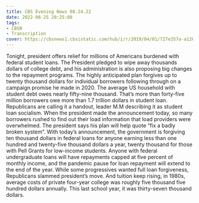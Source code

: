 ```yaml
---
title: CBS Evening News 08.24.22
date: 2022-08-25 20:25:08
tags:
- CBSN
- Transcription
cover: https://cbsnews1.cbsistatic.com/hub/i/r/2019/04/01/727e357a-a126-4138-a2c5-4d3222669d57/thumbnail/640x360/3ff2761028dc5c65cc4f07acd54bcd5c/cbsn2-logo-1920x1080.jpg
---
```

Tonight, president offers relief for millions of Americans burdened with federal student loans. The President pledged to wipe away thousands dollars of college debt, and his administration is also proposing big changes to the repayment programs. The highly anticipated plan forgives up to twenty thousand dollars for individual borrowers following through on a campaign promise he made in 2020. The average US household with student debt owes nearly fifty-nine thousand. That’s more than forty-five million borrowers owe more than 1.7 trillion dollars in student loan. Republicans are calling it a handout, leader M.M describing it as student loan socialism. When the president made the announcement today, so many borrowers rushed to find out their load information that load providers were overwhelmed. The president says his plan will help quote “fix a badly broken system”. With today’s announcement, the government is forgiving ten thousand dollars in federal loans for anyone earning less than one hundred and twenty-five thousand dollars a year, twenty thousand for those with Pell Grants for low-income students. Anyone with federal undergraduate loans will have repayments capped at five percent of monthly income, and the pandemic pause for loan repayment will extend to the end of the year. While some progressives wanted full loan forgiveness, Republicans slammed president’s move. And tuition keep rising, in 1980s, average costs of private four-year college was roughly five thousand five hundred dollars annually. This last school year, it was thirty-seven thousand dollars. 
